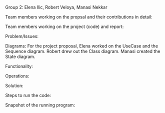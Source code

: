 Group 2: Elena Ilic, Robert Veloya, Manasi Nekkar

Team members working on the propsal and their contributions in detail:

Team members working on the project (code) and report:

Problem/Issues:

Diagrams:
For the project proposal, Elena worked on the UseCase and the Sequence diagram.
Robert drew out the Class diagram. 
Manasi created the State diagram. 

Functionality:

Operations: 

Solution:

Steps to run the code:

Snapshot of the running program:
